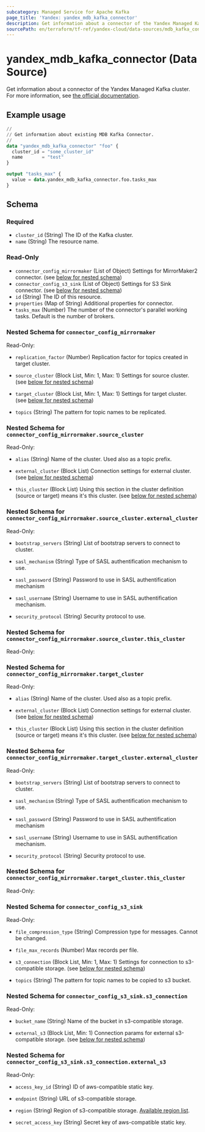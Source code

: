 ```yaml
---
subcategory: Managed Service for Apache Kafka
page_title: 'Yandex: yandex_mdb_kafka_connector'
description: Get information about a connector of the Yandex Managed Kafka cluster.
sourcePath: en/terraform/tf-ref/yandex-cloud/data-sources/mdb_kafka_connector.md
---
```


# yandex_mdb_kafka_connector (Data Source)

Get information about a connector of the Yandex Managed Kafka cluster. For more information, see [the official documentation](https://yandex.cloud/docs/managed-kafka/concepts).

## Example usage

```terraform
//
// Get information about existing MDB Kafka Connector.
//
data "yandex_mdb_kafka_connector" "foo" {
  cluster_id = "some_cluster_id"
  name       = "test"
}

output "tasks_max" {
  value = data.yandex_mdb_kafka_connector.foo.tasks_max
}
```

<!-- schema generated by tfplugindocs -->
## Schema

### Required

- `cluster_id` (String) The ID of the Kafka cluster.
- `name` (String) The resource name.

### Read-Only

- `connector_config_mirrormaker` (List of Object) Settings for MirrorMaker2 connector. (see [below for nested schema](#nestedatt--connector_config_mirrormaker))
- `connector_config_s3_sink` (List of Object) Settings for S3 Sink connector. (see [below for nested schema](#nestedatt--connector_config_s3_sink))
- `id` (String) The ID of this resource.
- `properties` (Map of String) Additional properties for connector.
- `tasks_max` (Number) The number of the connector's parallel working tasks. Default is the number of brokers.

<a id="nestedatt--connector_config_mirrormaker"></a>
### Nested Schema for `connector_config_mirrormaker`

Read-Only:

- `replication_factor` (Number) Replication factor for topics created in target cluster.

- `source_cluster` (Block List, Min: 1, Max: 1) Settings for source cluster. (see [below for nested schema](#nestedobjatt--connector_config_mirrormaker--source_cluster))

- `target_cluster` (Block List, Min: 1, Max: 1) Settings for target cluster. (see [below for nested schema](#nestedobjatt--connector_config_mirrormaker--target_cluster))

- `topics` (String) The pattern for topic names to be replicated.


<a id="nestedobjatt--connector_config_mirrormaker--source_cluster"></a>
### Nested Schema for `connector_config_mirrormaker.source_cluster`

Read-Only:

- `alias` (String) Name of the cluster. Used also as a topic prefix.

- `external_cluster` (Block List) Connection settings for external cluster. (see [below for nested schema](#nestedobjatt--connector_config_mirrormaker--source_cluster--external_cluster))

- `this_cluster` (Block List) Using this section in the cluster definition (source or target) means it's this cluster. (see [below for nested schema](#nestedobjatt--connector_config_mirrormaker--source_cluster--this_cluster))


<a id="nestedobjatt--connector_config_mirrormaker--source_cluster--external_cluster"></a>
### Nested Schema for `connector_config_mirrormaker.source_cluster.external_cluster`

Read-Only:

- `bootstrap_servers` (String) List of bootstrap servers to connect to cluster.

- `sasl_mechanism` (String) Type of SASL authentification mechanism to use.

- `sasl_password` (String) Password to use in SASL authentification mechanism

- `sasl_username` (String) Username to use in SASL authentification mechanism.

- `security_protocol` (String) Security protocol to use.



<a id="nestedobjatt--connector_config_mirrormaker--source_cluster--this_cluster"></a>
### Nested Schema for `connector_config_mirrormaker.source_cluster.this_cluster`

Read-Only:




<a id="nestedobjatt--connector_config_mirrormaker--target_cluster"></a>
### Nested Schema for `connector_config_mirrormaker.target_cluster`

Read-Only:

- `alias` (String) Name of the cluster. Used also as a topic prefix.

- `external_cluster` (Block List) Connection settings for external cluster. (see [below for nested schema](#nestedobjatt--connector_config_mirrormaker--target_cluster--external_cluster))

- `this_cluster` (Block List) Using this section in the cluster definition (source or target) means it's this cluster. (see [below for nested schema](#nestedobjatt--connector_config_mirrormaker--target_cluster--this_cluster))


<a id="nestedobjatt--connector_config_mirrormaker--target_cluster--external_cluster"></a>
### Nested Schema for `connector_config_mirrormaker.target_cluster.external_cluster`

Read-Only:

- `bootstrap_servers` (String) List of bootstrap servers to connect to cluster.

- `sasl_mechanism` (String) Type of SASL authentification mechanism to use.

- `sasl_password` (String) Password to use in SASL authentification mechanism

- `sasl_username` (String) Username to use in SASL authentification mechanism.

- `security_protocol` (String) Security protocol to use.



<a id="nestedobjatt--connector_config_mirrormaker--target_cluster--this_cluster"></a>
### Nested Schema for `connector_config_mirrormaker.target_cluster.this_cluster`

Read-Only:





<a id="nestedatt--connector_config_s3_sink"></a>
### Nested Schema for `connector_config_s3_sink`

Read-Only:

- `file_compression_type` (String) Compression type for messages. Cannot be changed.

- `file_max_records` (Number) Max records per file.

- `s3_connection` (Block List, Min: 1, Max: 1) Settings for connection to s3-compatible storage. (see [below for nested schema](#nestedobjatt--connector_config_s3_sink--s3_connection))

- `topics` (String) The pattern for topic names to be copied to s3 bucket.


<a id="nestedobjatt--connector_config_s3_sink--s3_connection"></a>
### Nested Schema for `connector_config_s3_sink.s3_connection`

Read-Only:

- `bucket_name` (String) Name of the bucket in s3-compatible storage.

- `external_s3` (Block List, Min: 1) Connection params for external s3-compatible storage. (see [below for nested schema](#nestedobjatt--connector_config_s3_sink--s3_connection--external_s3))


<a id="nestedobjatt--connector_config_s3_sink--s3_connection--external_s3"></a>
### Nested Schema for `connector_config_s3_sink.s3_connection.external_s3`

Read-Only:

- `access_key_id` (String) ID of aws-compatible static key.

- `endpoint` (String) URL of s3-compatible storage.

- `region` (String) Region of s3-compatible storage. [Available region list](https://docs.aws.amazon.com/AWSJavaSDK/latest/javadoc/com/amazonaws/regions/Regions.html).

- `secret_access_key` (String) Secret key of aws-compatible static key.

